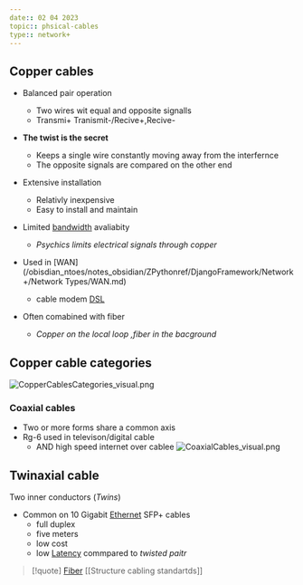 ```yaml
---
date:: 02 04 2023
topic:: phsical-cables
type:: network+
---
```

## Copper cables
- Balanced pair operation 
	- Two wires wit equal and opposite signalls 
	- Transmi+ Tranismit-/Recive+,Recive-
- **The twist is the secret**
	- Keeps a single wire constantly moving away from the interfernce 
	- The opposite signals are compared on the other end 

- Extensive installation
	- Relativly inexpensive 
	- Easy to install and maintain 
- Limited [bandwidth](/obisdian_ntoes/notes_obsidian/ZPythonref/DjangoFramework/Network+/Phisicall/bandwidth.md) avaliabity
	- *Psychics limits electrical signals through copper*
 - Used in [WAN](/obisdian_ntoes/notes_obsidian/ZPythonref/DjangoFramework/Network+/Network Types/WAN.md)
	 - cable modem [DSL](/obisdian_ntoes/notes_obsidian/ZPythonref/DjangoFramework/Network+/Phisicall/DSL.md)
- Often comabined with fiber
	- *Copper on  the local loop ,fiber in the bacground*
## Copper cable categories 
![CopperCablesCategories_visual.png](/static/CopperCablesCategories_visual.png)

### Coaxial cables 
 - Two or more forms share a common axis
 - Rg-6 used in televison/digital cable
	 - AND high speed internet over cablee 
	 ![CoaxialCables_visual.png](/static/CoaxialCables_visual.png)
## Twinaxial cable 
Two inner conductors (*Twins*)
- Common on 10 Gigabit [Ethernet](/obisdian_ntoes/notes_obsidian/ZPythonref/DjangoFramework/Network+/Ref_OSI/Ethernet.md) SFP+ cables
	- full duplex
	- five meters 
	- low cost 
	- low [Latency](/obisdian_ntoes/notes_obsidian/ZPythonref/DjangoFramework/Network+/Data/Latency.md) commpared to *twisted paitr*
	 
>[!quote] [Fiber](/obisdian_ntoes/notes_obsidian/ZPythonref/DjangoFramework/Network+/Phisicall/Fiber.md) [[Structure cabling standartds]]